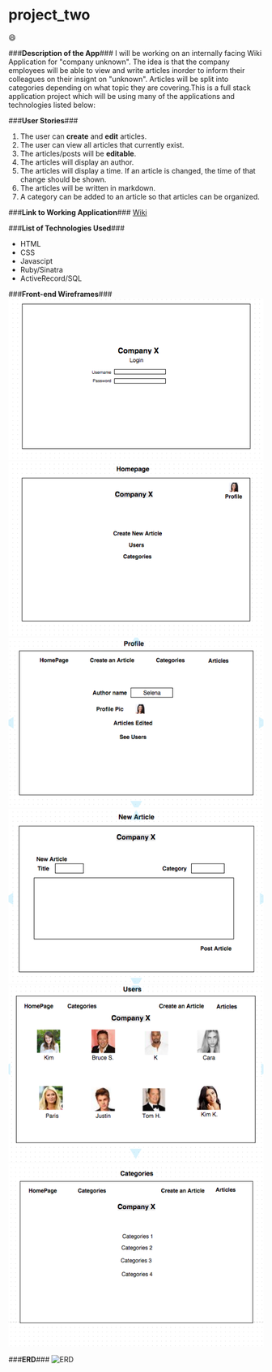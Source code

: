 # project_two

:smile:

###**Description of the App**###
I will be working on an internally facing Wiki Application for "company unknown". The idea is that the company employees will be able to view and write articles inorder to inform their colleagues on their insignt on "unknown". Articles will be split into categories depending on what topic they are covering.This is a full stack application project which will be using many of the applications and technologies listed below:

###**User Stories**###
1. The user can **create** and **edit** articles.
2. The user can view all articles that currently exist.
3. The articles/posts will be **editable**. 
4. The articles will display an author.
5. The articles will display a time. If an article is changed, the time of that change should be shown.
6. The articles will be written in markdown.
7. A category can be added to an article so that articles can be organized.

###**Link to Working Application**###
[Wiki](http://example.com)


###**List of Technologies Used**###
* HTML
* CSS
* Javascipt
* Ruby/Sinatra
* ActiveRecord/SQL

###**Front-end Wireframes**###
![Login](Wire_frames/img_1.png)
![Homepage](Wire_frames/img_2.png)
![Profile](Wire_frames/img_3.png)
![Article](Wire_frames/img_4.png)
![User](Wire_frames/img_5.png)
![Categories](Wire_frames/img_6.png)


###**ERD**###
![ERD](http://i.imgur.com/lBgk7hm.png)


